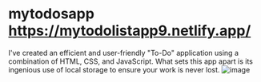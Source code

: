# mytodosapp  https://mytodolistapp9.netlify.app/
 I've created an efficient and user-friendly "To-Do" application using a combination of HTML, CSS, and JavaScript. What sets this app apart is its ingenious use of local storage to ensure your work is never lost.
![image](https://github.com/aayushkakkar26/mytodosapp/assets/90572988/395aaa44-f1fa-4d17-a588-0368c10059a2)
